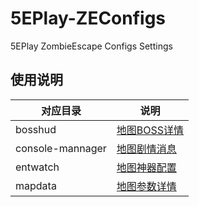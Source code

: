 # 5EPlay-ZEConfigs
5EPlay ZombieEscape Configs Settings
## 使用说明
| 对应目录 | 说明                                                                       |
|----------|----------------------------------------------------------------------------|
| bosshud  | [地图BOSS详情](./bosshud/README.txt)             |
| console-mannager  | [地图剧情消息](./console-mannager/README.txt)             |
| entwatch  | [地图神器配置](./entwatch/README.txt)             |
| mapdata  | [地图参数详情](./mapdata/README.txt)            |
